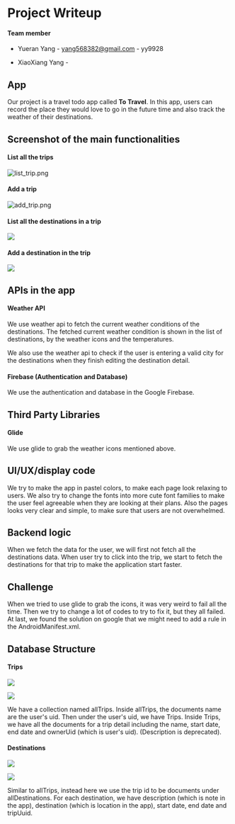 # Project Writeup

#### Team member

- Yueran Yang - yang568382@gmail.com - yy9928

- XiaoXiang Yang - 

## App

Our project is a travel todo app called **To Travel**. In this app, users can record the place they would love to go in the future time and also track the weather of their destinations. 

## Screenshot of the main functionalities

#### List all the trips

![list_trip.png](/Users/renayang/UTAustin/AndroidProgramming/project/tripArrange/images/list_trip.png)

#### Add a trip

![add_trip.png](/Users/renayang/UTAustin/AndroidProgramming/project/tripArrange/images/add_trip.png)

#### List all the destinations in a trip

![](/Users/renayang/UTAustin/AndroidProgramming/project/tripArrange/images/2022-11-30-16-39-54-image.png)

#### Add a destination in the trip

![](/Users/renayang/UTAustin/AndroidProgramming/project/tripArrange/images/2022-11-30-16-41-07-image.png)

## APIs in the app

#### Weather API

We use weather api to fetch the current weather conditions of the destinations. The fetched current weather condition is shown in the list of destinations, by the weather icons and the temperatures. 

We also use the weather api to check if the user is entering a valid city for the destinations when they finish editing the destination detail. 

#### Firebase (Authentication and Database)

We use the authentication and database in the Google Firebase. 

## Third Party Libraries

#### Glide

We use glide to grab the weather icons mentioned above. 

## UI/UX/display code

We try to make the app in pastel colors, to make each page look relaxing to users.    We also try to change the fonts into more cute font families to make the user feel agreeable when they are looking at their plans. Also the pages looks very clear and simple, to make sure that users are not overwhelmed. 

## Backend logic

When we fetch the data for the user, we will first not fetch all the destinations data. When user try to click into the trip, we start to fetch the destinations for that trip to make the application start faster. 

## Challenge

When we tried to use glide to grab the icons, it was very weird to fail all the time. Then we try to change a lot of codes to try to fix it, but they all failed. At last, we found the solution on google that we might need to add a rule in the AndroidManifest.xml. 

## Database Structure

#### Trips

![](/Users/renayang/UTAustin/AndroidProgramming/project/tripArrange/images/2022-11-30-16-59-59-image.png)

![](/Users/renayang/UTAustin/AndroidProgramming/project/tripArrange/images/2022-11-30-17-00-23-image.png)

We have a collection named allTrips. Inside allTrips, the documents name are the user's uid. Then under the user's uid, we have Trips. Inside Trips, we have all the documents for a trip detail including the name, start date, end date and ownerUid (which is user's uid). (Description is deprecated).

#### Destinations

![](/Users/renayang/UTAustin/AndroidProgramming/project/tripArrange/images/2022-11-30-17-02-17-image.png)

![](/Users/renayang/UTAustin/AndroidProgramming/project/tripArrange/images/2022-11-30-17-02-43-image.png)

Similar to allTrips, instead here we use the trip id to be documents under allDestinations. For each destination, we have description (which is note in the app), destination (which is location in the app), start date, end date and tripUuid. 
